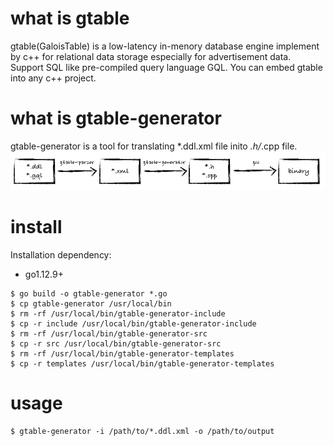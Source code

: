 # what is gtable

gtable(GaloisTable) is a low-latency in-menory database engine implement by c++ for relational data storage especially for advertisement data. Support SQL like pre-compiled query language GQL. You can embed gtable into any c++ project.

# what is gtable-generator

gtable-generator is a tool for translating *.ddl.xml file inito *.h/*.cpp file.
![gtable-generator](./gtable-generator.png)

# install

Installation dependency:
* go1.12.9+

```
$ go build -o gtable-generator *.go
$ cp gtable-generator /usr/local/bin
$ rm -rf /usr/local/bin/gtable-generator-include
$ cp -r include /usr/local/bin/gtable-generator-include
$ rm -rf /usr/local/bin/gtable-generator-src
$ cp -r src /usr/local/bin/gtable-generator-src
$ rm -rf /usr/local/bin/gtable-generator-templates
$ cp -r templates /usr/local/bin/gtable-generator-templates
```

# usage

```
$ gtable-generator -i /path/to/*.ddl.xml -o /path/to/output
```
